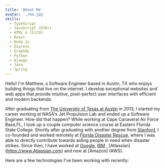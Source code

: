```yaml
---
title: 'About Me'
avatar: './me.jpg'
skills:
  - TypeScript
  - JavaScript (ES6+)
  - HTML & (S)CSS
  - React
  - Node.js
  - Express
  - GraphQL
  - Python 
  - Django
  - Java 
  - Spring 
---
```


Hello! I'm Matthew, a Software Engineer based in Austin, TX who enjoys building things that live on the internet. I develop exceptional websites and web apps that provide intuitive, pixel-perfect user interfaces with efficient and modern backends.

After graduating from [The University of Texas at Austin](https://www.utexas.edu/) in 2013, I started my career working at NASA's Jet Propulsion Lab and ended up a Software Engineer. How did that happen? While working at Cape Canaveral Air Force Base,FL, I took up a couple computer science course at Eastern Florida State College. Shortly after graduating with another degree from [Stanford](https://www.stanford.edu/), I co-founded and worked remotely at [Florida Disaster Rescue](https://www.floridadisasterrecue.org), where I was able to directly contribute towards aiding people in need when disaster strikes. Since then, I have worked at [Google](https://www.google.com), [IBM](https://www.IBM.com) , [Atlassian] (https://www.Atlassian.com) and now at [Amazon] (AWS). 

Here are a few technologies I've been working with recently:
